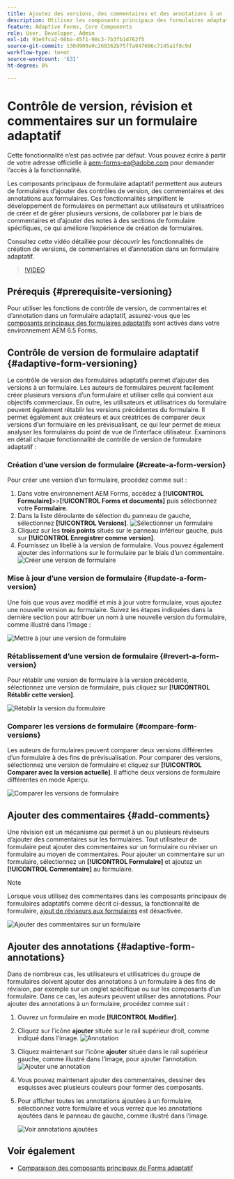 ```yaml
---
title: Ajoutez des versions, des commentaires et des annotations à un formulaire adaptatif AEM 6.5.
description: Utilisez les composants principaux des formulaires adaptatifs d’AEM 6.5 pour ajouter des commentaires, des annotations et des versions à un formulaire adaptatif.
feature: Adaptive Forms, Core Components
role: User, Developer, Admin
exl-id: 91e6fca2-60ba-45f1-98c3-7b3fb1d762f5
source-git-commit: 130d900a9c268362b75ffa947606c7145a1f8c9d
workflow-type: tm+mt
source-wordcount: '631'
ht-degree: 0%

---
```


# Contrôle de version, révision et commentaires sur un formulaire adaptatif

<!--
<span class="preview"> This feature is under the early adopter program. If you're interested in joining our early access program for this feature, send an email from your official address to aem-forms-ea@adobe.com to request access </span>
-->

<span class="preview">Cette fonctionnalité n’est pas activée par défaut. Vous pouvez écrire à partir de votre adresse officielle à aem-forms-ea@adobe.com pour demander l’accès à la fonctionnalité.</span>

Les composants principaux de formulaire adaptatif permettent aux auteurs de formulaires d’ajouter des contrôles de version, des commentaires et des annotations aux formulaires. Ces fonctionnalités simplifient le développement de formulaires en permettant aux utilisateurs et utilisatrices de créer et de gérer plusieurs versions, de collaborer par le biais de commentaires et d’ajouter des notes à des sections de formulaire spécifiques, ce qui améliore l’expérience de création de formulaires.

Consultez cette vidéo détaillée pour découvrir les fonctionnalités de création de versions, de commentaires et d’annotation dans un formulaire adaptatif.

>[!VIDEO](https://video.tv.adobe.com/v/3463265)

## Prérequis {#prerequisite-versioning}

Pour utiliser les fonctions de contrôle de version, de commentaires et d’annotation dans un formulaire adaptatif, assurez-vous que les [composants principaux des formulaires adaptatifs](https://experienceleague.adobe.com/fr/docs/experience-manager-65/content/forms/adaptive-forms-core-components/enable-adaptive-forms-core-components) sont activés dans votre environnement AEM 6.5 Forms.

## Contrôle de version de formulaire adaptatif {#adaptive-form-versioning}

Le contrôle de version des formulaires adaptatifs permet d’ajouter des versions à un formulaire. Les auteurs de formulaires peuvent facilement créer plusieurs versions d’un formulaire et utiliser celle qui convient aux objectifs commerciaux. En outre, les utilisateurs et utilisatrices du formulaire peuvent également rétablir les versions précédentes du formulaire. Il permet également aux créateurs et aux créatrices de comparer deux versions d’un formulaire en les prévisualisant, ce qui leur permet de mieux analyser les formulaires du point de vue de l’interface utilisateur. Examinons en détail chaque fonctionnalité de contrôle de version de formulaire adaptatif :

### Création d’une version de formulaire {#create-a-form-version}

Pour créer une version d’un formulaire, procédez comme suit :

1. Dans votre environnement AEM Forms, accédez à **[!UICONTROL Formulaire]**>>**[!UICONTROL Forms et documents]** puis sélectionnez votre **Formulaire**.
1. Dans la liste déroulante de sélection du panneau de gauche, sélectionnez **[!UICONTROL Versions]**.
   ![Sélectionner un formulaire](assets/select-a-form.png)
1. Cliquez sur les **trois points** situés sur le panneau inférieur gauche, puis sur **[!UICONTROL Enregistrer comme version]**.
1. Fournissez un libellé à la version de formulaire. Vous pouvez également ajouter des informations sur le formulaire par le biais d’un commentaire.
   ![Créer une version de formulaire](assets/create-a-form-version.png)

### Mise à jour d’une version de formulaire {#update-a-form-version}

Une fois que vous avez modifié et mis à jour votre formulaire, vous ajoutez une nouvelle version au formulaire. Suivez les étapes indiquées dans la dernière section pour attribuer un nom à une nouvelle version du formulaire, comme illustré dans l’image :

![Mettre à jour une version de formulaire](assets/update-a-form-version.png)

### Rétablissement d’une version de formulaire {#revert-a-form-version}

Pour rétablir une version de formulaire à la version précédente, sélectionnez une version de formulaire, puis cliquez sur **[!UICONTROL Rétablir cette version]**.

![Rétablir la version du formulaire](assets/revert-form-version.png)

### Comparer les versions de formulaire {#compare-form-versions}

Les auteurs de formulaires peuvent comparer deux versions différentes d’un formulaire à des fins de prévisualisation. Pour comparer des versions, sélectionnez une version de formulaire et cliquez sur **[!UICONTROL Comparer avec la version actuelle]**. Il affiche deux versions de formulaire différentes en mode Aperçu.

![Comparer les versions de formulaire](assets/compare-form-versions.png)

## Ajouter des commentaires {#add-comments}

Une révision est un mécanisme qui permet à un ou plusieurs réviseurs d’ajouter des commentaires sur les formulaires. Tout utilisateur de formulaire peut ajouter des commentaires sur un formulaire ou réviser un formulaire au moyen de commentaires. Pour ajouter un commentaire sur un formulaire, sélectionnez un **[!UICONTROL Formulaire]** et ajoutez un **[!UICONTROL Commentaire]** au formulaire.

>[!NOTE]
> Lorsque vous utilisez des commentaires dans les composants principaux de formulaires adaptatifs comme décrit ci-dessus, la fonctionnalité de formulaire, [ajout de réviseurs aux formulaires](/help/forms/using/create-reviews-forms.md) est désactivée.


![Ajouter des commentaires sur un formulaire](assets/form-comments.png)

## Ajouter des annotations {#adaptive-form-annotations}

Dans de nombreux cas, les utilisateurs et utilisatrices du groupe de formulaires doivent ajouter des annotations à un formulaire à des fins de révision, par exemple sur un onglet spécifique ou sur les composants d’un formulaire. Dans ce cas, les auteurs peuvent utiliser des annotations.
Pour ajouter des annotations à un formulaire, procédez comme suit :

1. Ouvrez un formulaire en mode **[!UICONTROL Modifier]**.

1. Cliquez sur l’icône **ajouter** située sur le rail supérieur droit, comme indiqué dans l’image.
   ![Annotation](assets/annotation.png)

1. Cliquez maintenant sur l’icône **ajouter** située dans le rail supérieur gauche, comme illustré dans l’image, pour ajouter l’annotation.
   ![ Ajouter une annotation ](assets/add-annotation.png)

1. Vous pouvez maintenant ajouter des commentaires, dessiner des esquisses avec plusieurs couleurs pour former des composants.

1. Pour afficher toutes les annotations ajoutées à un formulaire, sélectionnez votre formulaire et vous verrez que les annotations ajoutées dans le panneau de gauche, comme illustré dans l’image.

   ![Voir annotations ajoutées](assets/see-annotations.png)

## Voir également

* [Comparaison des composants principaux de Forms adaptatif](/help/forms/using/compare-forms-core-components.md)
